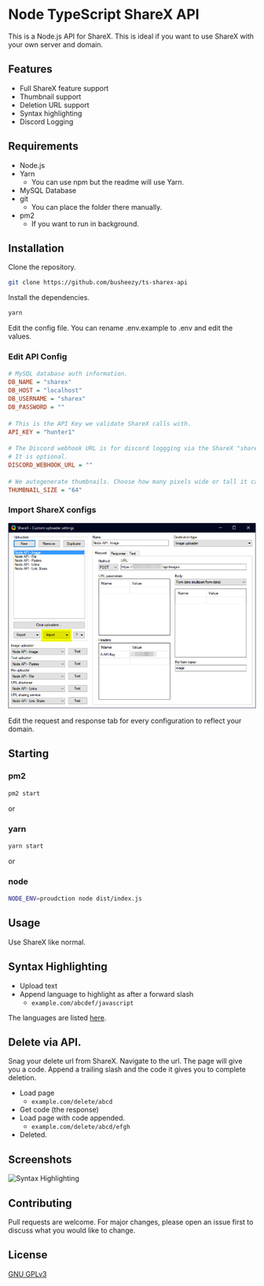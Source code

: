 # Node TypeScript ShareX API

This is a Node.js API for ShareX. This is ideal if you want to use ShareX with your own server and domain.

## Features

- Full ShareX feature support
- Thumbnail support
- Deletion URL support
- Syntax highlighting
- Discord Logging

## Requirements

- Node.js
- Yarn
  - You can use npm but the readme will use Yarn.
- MySQL Database
- git
  - You can place the folder there manually.
- pm2
  - If you want to run in background.

## Installation

Clone the repository.

```bash
git clone https://github.com/busheezy/ts-sharex-api
```

Install the dependencies.

```bash
yarn
```

Edit the config file. You can rename .env.example to .env and edit the values.

### Edit API Config

```ini
# MySQL database auth information.
DB_NAME = "sharex"
DB_HOST = "localhost"
DB_USERNAME = "sharex"
DB_PASSWORD = ""

# This is the API Key we validate ShareX calls with.
API_KEY = "hunter1"

# The Discord webhook URL is for discord loggging via the ShareX "share" feature.
# It is optional.
DISCORD_WEBHOOK_URL = ""

# We autogenerate thumbnails. Choose how many pixels wide or tall it can be.
THUMBNAIL_SIZE = "64"
```

### Import ShareX configs

![Import ShareX configs](readme/sharex-import.png)

Edit the request and response tab for every configuration to reflect your domain.

## Starting

### pm2

```bash
pm2 start
```

or

### yarn

```bash
yarn start
```

or

### node

```bash
NODE_ENV=proudction node dist/index.js
```

## Usage

Use ShareX like normal.

## Syntax Highlighting

- Upload text
- Append language to highlight as after a forward slash
  - ``example.com/abcdef/javascript``

The languages are listed [here](syntax-languages.txt).

## Delete via API.

Snag your delete url from ShareX. Navigate to the url. The page will give you a code. Append a trailing slash and the code it gives you to complete deletion.

- Load page
  - ``example.com/delete/abcd``
- Get code (the response)
- Load page with code appended.
  - ``example.com/delete/abcd/efgh``
- Deleted.

## Screenshots

![Syntax Highlighting](https://share.busheezy.dev/opbi0j.png)

## Contributing

Pull requests are welcome. For major changes, please open an issue first to discuss what you would like to change.

## License

[GNU GPLv3](https://choosealicense.com/licenses/gpl-3.0/)
